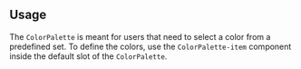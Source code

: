 ## Usage

The `ColorPalette` is meant for users that need to select a color from a predefined set. To define the colors, use the `ColorPalette-item` component inside the default slot of the `ColorPalette`.
